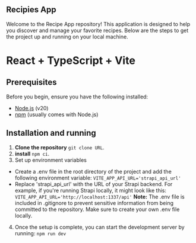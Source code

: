 ##  Recipies App
Welcome to the Recipe App repository! This application is designed to help you discover and manage your favorite recipes. Below are the steps to get the project up and running on your local machine.

# React + TypeScript + Vite

## Prerequisites

Before you begin, ensure you have the following installed:

- [Node.js](https://nodejs.org/) (v20)
- [npm](https://www.npmjs.com/) (usually comes with Node.js)

## Installation and running
1. **Clone the repository** `git clone URL`.
2. **install** `npm ci`.
3. Set up environment variables
  - Create a .env file in the root directory of the project and add the following environment variable:
  `VITE_APP_API_URL='strapi_api_url'`
  - Replace 'strapi_api_url' with the URL of your Strapi backend. For example, if you're running Strapi locally, it might look like this: `VITE_APP_API_URL='http://localhost:1337/api'`
  **Note:** The .env file is included in .gitignore to prevent sensitive information from being committed to the repository. Make sure to create your own .env file locally.
4. Once the setup is complete, you can start the development server by running: `npm run dev`